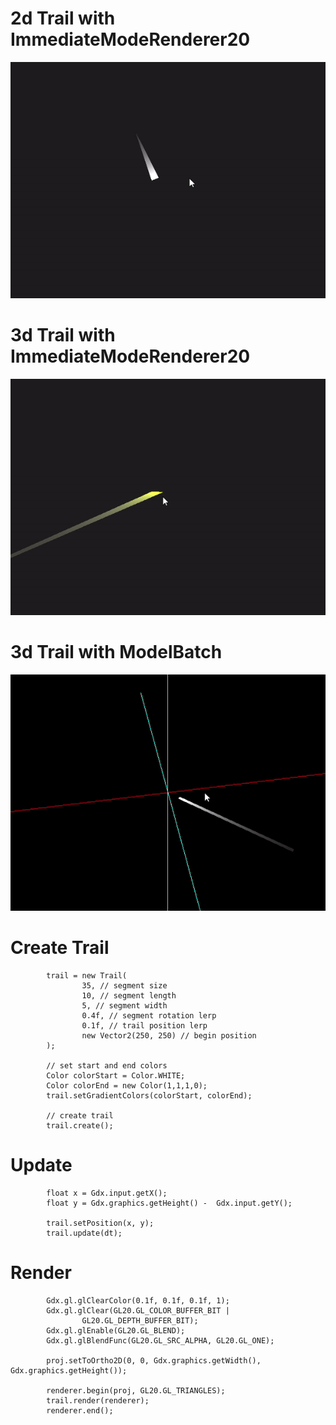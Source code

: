 # 2d Trail with ImmediateModeRenderer20
![](2dImme.gif )
# 3d Trail with ImmediateModeRenderer20
![](3dImme.gif)
# 3d Trail with ModelBatch
![](3dBatch.gif)

# Create Trail
```
        trail = new Trail(
                35, // segment size
                10, // segment length
                5, // segment width
                0.4f, // segment rotation lerp
                0.1f, // trail position lerp
                new Vector2(250, 250) // begin position
        );
        
        // set start and end colors
        Color colorStart = Color.WHITE;
        Color colorEnd = new Color(1,1,1,0);
        trail.setGradientColors(colorStart, colorEnd);
        
        // create trail
        trail.create();
```
# Update
```
        float x = Gdx.input.getX();
        float y = Gdx.graphics.getHeight() -  Gdx.input.getY();

        trail.setPosition(x, y);
        trail.update(dt);
```
# Render
```
        Gdx.gl.glClearColor(0.1f, 0.1f, 0.1f, 1);
        Gdx.gl.glClear(GL20.GL_COLOR_BUFFER_BIT |
                GL20.GL_DEPTH_BUFFER_BIT);
        Gdx.gl.glEnable(GL20.GL_BLEND);
        Gdx.gl.glBlendFunc(GL20.GL_SRC_ALPHA, GL20.GL_ONE);

        proj.setToOrtho2D(0, 0, Gdx.graphics.getWidth(), Gdx.graphics.getHeight());

        renderer.begin(proj, GL20.GL_TRIANGLES);
        trail.render(renderer);
        renderer.end();
```